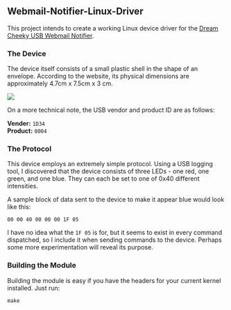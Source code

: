 ## Webmail-Notifier-Linux-Driver

This project intends to create a working Linux device driver for the [Dream Cheeky USB Webmail Notifier](http://www.dreamcheeky.com/webmail-notifier).

### The Device

The device itself consists of a small plastic shell in the shape of an envelope. According to the website, its physical dimensions are approximately 4.7cm x 7.5cm x 3 cm.

![](http://www.dreamcheeky.com/sites/default/files/imagecache/product_big/sites/default/files/webmailnotifier3.jpg)

On a more technical note, the USB vendor and product ID are as follows:

**Vender:** `1D34`  
**Product:** `0004`

### The Protocol

This device employs an extremely simple protocol. Using a USB logging tool, I discovered that the device consists of three LEDs - one red, one green, and one blue. They can each be set to one of 0x40 different intensities.

A sample block of data sent to the device to make it appear blue would look like this:

    00 00 40 00 00 00 1F 05

I have no idea what the `1F 05` is for, but it seems to exist in every command dispatched, so I include it when sending commands to the device. Perhaps some more experimentation will reveal its purpose.

### Building the Module

Building the module is easy if you have the headers for your current kernel installed. Just run:

    make